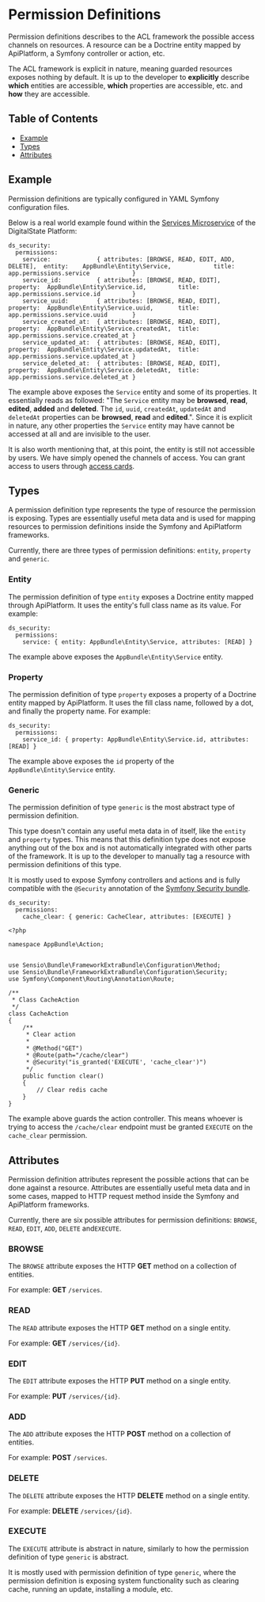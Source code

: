 # Permission Definitions

Permission definitions describes to the ACL framework the possible access channels on resources. A resource can be a Doctrine entity mapped by ApiPlatform, a Symfony controller or action, etc.

The ACL framework is explicit in nature, meaning guarded resources exposes nothing by default. It is up to the developer to __explicitly__ describe __which__ entities are accessible, __which__ properties are accessible, etc. and __how__ they are accessible.

## Table of Contents

- [Example](#example)
- [Types](#types)
- [Attributes](#attributes)

## Example

Permission definitions are typically configured in YAML Symfony configuration files.

Below is a real world example found within the [Services Microservice](https://github.com/DigitalState/Services) of the DigitalState Platform:

```
ds_security:
  permissions:
    service:             { attributes: [BROWSE, READ, EDIT, ADD, DELETE],  entity:    AppBundle\Entity\Service,            title: app.permissions.service            }
    service_id:          { attributes: [BROWSE, READ, EDIT],               property:  AppBundle\Entity\Service.id,         title: app.permissions.service.id         }
    service_uuid:        { attributes: [BROWSE, READ, EDIT],               property:  AppBundle\Entity\Service.uuid,       title: app.permissions.service.uuid       }
    service_created_at:  { attributes: [BROWSE, READ, EDIT],               property:  AppBundle\Entity\Service.createdAt,  title: app.permissions.service.created_at }
    service_updated_at:  { attributes: [BROWSE, READ, EDIT],               property:  AppBundle\Entity\Service.updatedAt,  title: app.permissions.service.updated_at }
    service_deleted_at:  { attributes: [BROWSE, READ, EDIT],               property:  AppBundle\Entity\Service.deletedAt,  title: app.permissions.service.deleted_at }
```

The example above exposes the `Service` entity and some of its properties. It essentially reads as followed: "The `Service` entity may be __browsed__, __read__, __edited__, __added__ and __deleted__. The `id`, `uuid`, `createdAt`, `updatedAt` and `deletedAt` properties can be __browsed__, __read__ and __edited__.". Since it is explicit in nature, any other properties the `Service` entity may have cannot be accessed at all and are invisible to the user.

It is also worth mentioning that, at this point, the entity is still not accessible by users. We have simply opened the channels of access. You can grant access to users through [access cards](accesses.md).

## Types

A permission definition type represents the type of resource the permission is exposing. Types are essentially useful meta data and is used for mapping resources to permission definitions inside the Symfony and ApiPlatform frameworks.

Currently, there are three types of permission definitions: `entity`, `property` and `generic`.

### Entity

The permission definition of type `entity` exposes a Doctrine entity mapped through ApiPlatform. It uses the entity's full class name as its value. For example:

```
ds_security:
  permissions:
    service: { entity: AppBundle\Entity\Service, attributes: [READ] }
```

The example above exposes the `AppBundle\Entity\Service` entity.

### Property

The permission definition of type `property` exposes a property of a Doctrine entity mapped by ApiPlatform. It uses the fill class name, followed by a dot, and finally the property name. For example:

```
ds_security:
  permissions:
    service_id: { property: AppBundle\Entity\Service.id, attributes: [READ] }
```

The example above exposes the `id` property of the `AppBundle\Entity\Service` entity.

### Generic

The permission definition of type `generic` is the most abstract type of permission definition.

This type doesn't contain any useful meta data in of itself, like the `entity` and `property` types. This means that this definition type does not expose anything out of the box and is not automatically integrated with other parts of the framework. It is up to the developer to manually tag a resource with permission definitions of this type.

It is mostly used to expose Symfony controllers and actions and is fully compatible with the `@Security` annotation of the [Symfony Security bundle](https://symfony.com/doc/current/security.html).

```
ds_security:
  permissions:
    cache_clear: { generic: CacheClear, attributes: [EXECUTE] }
```

```
<?php

namespace AppBundle\Action;


use Sensio\Bundle\FrameworkExtraBundle\Configuration\Method;
use Sensio\Bundle\FrameworkExtraBundle\Configuration\Security;
use Symfony\Component\Routing\Annotation\Route;

/**
 * Class CacheAction
 */
class CacheAction
{
    /**
     * Clear action
     *
     * @Method("GET")
     * @Route(path="/cache/clear")
     * @Security("is_granted('EXECUTE', 'cache_clear')")
     */
    public function clear()
    {
        // Clear redis cache
    }
}

```

The example above guards the action controller. This means whoever is trying to access the `/cache/clear` endpoint must be granted `EXECUTE` on the `cache_clear` permission.

## Attributes

Permission definition attributes represent the possible actions that can be done against a resource. Attributes are essentially useful meta data and in some cases, mapped to HTTP request method inside the Symfony and ApiPlatform frameworks.

Currently, there are six possible attributes for permission definitions: `BROWSE`, `READ`, `EDIT`, `ADD`, `DELETE` and`EXECUTE`.

### BROWSE

The `BROWSE` attribute exposes the HTTP __GET__ method on a collection of entities.

For example: __GET__ `/services`.

### READ

The `READ` attribute exposes the HTTP __GET__ method on a single entity.

For example: __GET__ `/services/{id}`.

### EDIT

The `EDIT` attribute exposes the HTTP __PUT__ method on a single entity.

For example: __PUT__ `/services/{id}`.

### ADD

The `ADD` attribute exposes the HTTP __POST__ method on a collection of entities.

For example: __POST__ `/services`.

### DELETE

The `DELETE` attribute exposes the HTTP __DELETE__ method on a single entity.

For example: __DELETE__ `/services/{id}`.

### EXECUTE

The `EXECUTE` attribute is abstract in nature, similarly to how the permission definition of type `generic` is abstract.

It is mostly used with permission definition of type `generic`, where the permission definition is exposing system functionality such as clearing cache, running an update, installing a module, etc.

